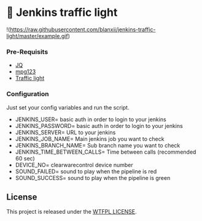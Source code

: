 # 🚦 Jenkins traffic light

!(https://raw.githubusercontent.com/blanxii/jenkins-traffic-light/master/example.gif)

### Pre-Requisits
- [JQ](https://stedolan.github.io/jq/)
- [mpg123](http://www.linux-mag.com/id/7838/)
- [Traffic light](http://www.cleware-shop.de/USB-MiniTrafficLight-EN)

### Configuration

Just set your config variables and run the script.

- JENKINS_USER= basic auth in order to login to your jenkins
- JENKINS_PASSWORD= basic auth in order to login to your jenkins
- JENKINS_SERVER= URL to your jenkins
- JENKINS_JOB_NAME= Main jenkins job you want to check
- JENKINS_BRANCH_NAME= Sub branch name you want to check
- JENKINS_TIME_BETWEEN_CALLS= Time between calls (recommended 60 sec)
- DEVICE_NO= clearwarecontrol device number
- SOUND_FAILED= sound to play when the pipeline is red
- SOUND_SUCCESS= sound to play when the pipeline is green

## License
This project is released under the [WTFPL LICENSE](http://www.wtfpl.net/ "WTFPL LICENSE").
